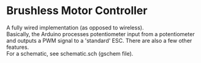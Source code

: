 # Brushless Motor Controller

A fully wired implementation (as opposed to wireless).  
Basically, the Arduino processes potentiometer input from a potentiometer and 
outputs a PWM signal to a 'standard' ESC. There are also a few other features.    
For a schematic, see schematic.sch (gschem file).  




